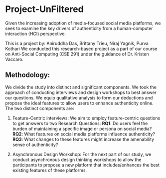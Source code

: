 # Project-UnFiltered
Given the increasing adoption of media-focused social media platforms, we seek to examine the key drivers of authenticity from a human-computer interaction (HCI) perspective.

This is a project by: Aniruddha Das, Brittany Trieu, Niraj Yagnik, Purva Kothari
We conducted this research-based project as a part of our course on Anti-Social Computing (CSE 291) under the guidance of Dr. Kristen Vaccaro.

## Methodology:
We divide the study into distinct and significant components. We took the approach of conducting interviews and design workshops to best answer our questions. We equip qualitative analysis to form our deductions and propose the ideal features to allow users to enhance authenticity online. The two distinct components are: 
1. Feature-Centric interviews: We aim to employ feature-centric questions to get answers to two Research Questions:
**RQ1**: Do users feel the burden of maintaining a specific image or persona on social media?
**RQ2**: What features on social media platforms influence authenticity?
**RQ3**: What changes to these features might increase the amenability sense of authenticity?

2. Asynchronous Design Workshop: For the next part of our study, we conduct asynchronous design thinking workshops to allow the participants to propose a new platform that includes/enhances the best existing features of these platforms. 
